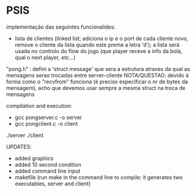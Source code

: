 # PSIS

implementação das seguintes funcionalides:
- lista de clientes (linked list; adiciona o ip e o port de cada cliente novo, remove o cliente da lista quando este preme a letra 'd'); a lista será usada no controlo do flow do jogo (que player receve a info da bola, qual o next player, etc...)

"pong.h" : defini a 'struct message' que sera a estrutura atraves da qual as mensagens serao trocadas entre server-cliente
NOTA/QUESTAO: devido à forma como o "recvfrom" funciona (é preciso especificar o nr de bytes da mensagem), acho que devemos usar sempre a mesma struct na troca de mensagens


compilation and execution: 
- gcc pongserver.c -o server
- gcc pongclient.c -o client
 
 ./server
 ./client

UPDATES:
- added graphics
- added 10 second condition
- added command line input
- makefile (run make in the command line to compile: it generates two executables, server and client)
